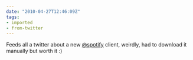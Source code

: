 ```yaml
---
date: "2010-04-27T12:46:09Z"
tags:
- imported
- from-twitter
---
```

Feeds all a twitter about a new [@spotify](https://twitter.com/spotify) client, weirdly, had to download it manually but worth it :\)
